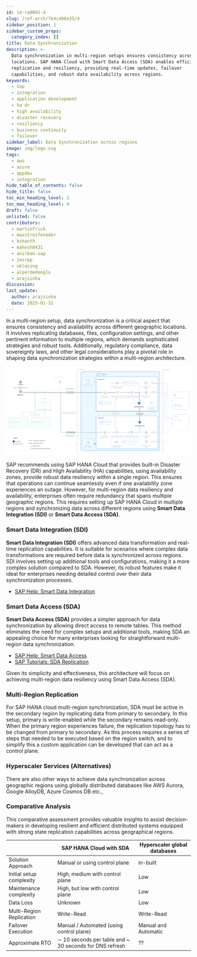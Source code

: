 ```yaml
---
id: id-ra0002-4
slug: /ref-arch/764c406e35/4
sidebar_position: 1
sidebar_custom_props:
  category_index: []
title: Data Synchronization
description: >-
  Data synchronization in multi-region setups ensures consistency across
  locations. SAP HANA Cloud with Smart Data Access (SDA) enables efficient data
  replication and resiliency, providing real-time updates, failover
  capabilities, and robust data availability across regions.
keywords:
  - sap
  - integration
  - application development
  - ha dr
  - high availability
  - disaster recovery
  - resiliency
  - business continuity
  - failover
sidebar_label: Data Synchronization across regions
image: img/logo.svg
tags:
  - aws
  - azure
  - appdev
  - integration
hide_table_of_contents: false
hide_title: false
toc_min_heading_level: 2
toc_max_heading_level: 4
draft: false
unlisted: false
contributors:
  - martinfrick
  - maxstreifeneder
  - kshanth
  - mahesh0431
  - anirban-sap
  - jmsrpp
  - uklasing
  - alperdedeoglu
  - arajsinha
discussion: 
last_update:
  author: arajsinha
  date: 2025-01-31
---
```



In a multi-region setup, data synchronization is a critical aspect that ensures consistency and availability across different geographic locations. It involves replicating databases, files, configuration settings, and other pertinent information to multiple regions, which demands sophisticated strategies and robust tools. Additionally, regulatory compliance, data sovereignty laws, and other legal considerations play a pivotal role in shaping data synchronization strategies within a multi-region architecture.

![SAP HANA Cloud](images/data-replication.svg?raw=true)

SAP recommends using SAP HANA Cloud that provides built-in Disaster Recovery (DR) and High Availability (HA) capabilities, using availability zones, provide robust data resiliency within a single region. This ensures that operations can continue seamlessly even if one availability zone experiences an outage. However, for multi-region data resiliency and availability, enterprises often require redundancy that spans multiple geographic regions. This requires setting up SAP HANA Cloud in multiple regions and synchronizing data across different regions using **Smart Data Integration (SDI)** or **Smart Data Access (SDA)**.

### Smart Data Integration (SDI)

**Smart Data Integration (SDI)** offers advanced data transformation and real-time replication capabilities. It is suitable for scenarios where complex data transformations are required before data is synchronized across regions. SDI involves setting up additional tools and configurations, making it a more complex solution compared to SDA. However, its robust features make it ideal for enterprises needing detailed control over their data synchronization processes.

- [SAP Help: Smart Data Integration](https://help.sap.com/docs/HANA_SMART_DATA_INTEGRATION/018757bb7f5c4700a8840976c8730f34/9de79dee4ddb40aa9c8004e9873a9ebb.html)

### Smart Data Access (SDA)

**Smart Data Access (SDA)** provides a simpler approach for data synchronization by allowing direct access to remote tables. This method eliminates the need for complex setups and additional tools, making SDA an appealing choice for many enterprises looking for straightforward multi-region data synchronization.

- [SAP Help: Smart Data Access](https://help.sap.com/docs/hana-cloud-database/sap-hana-cloud-sap-hana-database-data-access-guide/creating-remote-sources-smart-data-access)
- [SAP Tutorials: SDA Replication](https://developers.sap.com/tutorials/hana-cloud-mission-extend-09.html)

Given its simplicity and effectiveness, this architecture will focus on achieving multi-region data resiliency using Smart Data Access (SDA).

### Multi-Region Replication

For SAP HANA cloud multi-region synchronization, SDA must be active in the secondary region by replicating data from primary to secondary. In this setup, primary is write-enabled while the secondary remains read-only. When the primary region experiences failure, the replication topology has to be changed from primary to secondary. As this process requires a series of steps that needed to be executed based on the region switch, and to simplify this a custom application can be developed that can act as a control plane.

### Hyperscaler Services (Alternatives)

There are also other ways to achieve data synchronization across geographic regions using globally distributed databases like AWS Aurora, Google AlloyDB, Azure Cosmos DB etc.,

### Comparative Analysis
This comparative assessment provides valuable insights to assist decision-makers in developing resilient and efficient distributed systems equipped with strong state replication capabilities across geographical regions.

|                    | SAP HANA Cloud with SDA             | Hyperscaler global databases |
|--------------------|---------------------------------|-----------------------|
| Solution Approach| Manual or using control plane            | in-built       | 
| Initial setup complexity    | High, medium with control plane                     | Low                  | 
| Maintenance complexity | High, but low with control plane       | Low               |
| Data Loss | Unknown   | Low | 
| Multi-Region Replication       | Write-Read                     | Write-Read          | 
| Failover Execution     | Manual / Automated (using control plane)  | Manual and Automatic           | 
| Approximate RTO       | ∼ 10 seconds per table and ~ 30 seconds for DNS refresh  |  ??     | 

<!-- 
## Achieving Multi-Region Resiliency with SDA

**Smart Data Access (SDA)** offers a simpler approach for data synchronization across regions by allowing direct access to remote tables. This eliminates the need for complex setups and additional tools, making SDA an appealing choice for many.

### Steps to Achieve Multi-Region Data Resiliency Using SDA

1. **Initial Setup**
   - Establish a primary SAP HANA Cloud instance in your main region.
   - Set up a secondary SAP HANA Cloud instance in the target region for redundancy.

2. **Creating the Data Source**
   - Create a certificate for remote sources. **[SAP Help: Certificates Creation](https://help.sap.com/docs/hana-cloud-database/sap-hana-cloud-sap-hana-database-data-access-guide/import-certificates-for-ssl-connections-to-remote-sources)**
   - Create a Technical User. **[SAP Help: Technical User Creation for SDA](https://help.sap.com/docs/SAP_HANA_PLATFORM/b3ee5778bc2e4a089d3299b82ec762a7/1bd53b25a4e6446c8285f0f5e1af727c.html)**
   - Create the remote source. **[SAP Tutorials: Remote Table Replication - Step 1](https://developers.sap.com/tutorials/hana-cloud-mission-extend-09.html)**
   - Repeat these steps in the other region.

3. **Establish Replication**
   - In the secondary region, create virtual tables. **[SAP Tutorials: Remote Table Replication - Step 2](https://developers.sap.com/tutorials/hana-cloud-mission-extend-09.html)**
   - Create replica tables. **[SAP Tutorials: Remote Table Replication - Step 3](https://developers.sap.com/tutorials/hana-cloud-mission-extend-09.html)**
   - Create a remote table subscription to replicate data from the virtual table to the target table. **[SAP Tutorials: Remote Table Replication - Step 4](https://developers.sap.com/tutorials/hana-cloud-mission-extend-09.html)**
   - Activate the Remote Table Subscription. **[SAP Tutorials: Remote Table Replication - Step 5](https://developers.sap.com/tutorials/hana-cloud-mission-extend-09.html)**
   - This will replicate the data from primary region to the secondary region's tables.

4. **Region Switch on Failover to Secondary Region**

    When the primary region goes down, you need to make the secondary region SAP HANA Cloud database tables as normal tables by removing the subscription.
     - First, deactivate the replication. **[SAP Help: Suspend Remote Table Replication](https://help.sap.com/docs/hana-cloud-database/sap-hana-cloud-sap-hana-database-data-access-guide/suspend-remote-table-replication)**
     - Next, drop the subscription. **[SAP Help: Configure Remote Table Replication (Smart Data Access HANA Adapter)](https://help.sap.com/docs/hana-cloud-database/sap-hana-cloud-sap-hana-database-data-access-guide/configure-remote-table-replication-with-sda-hana-adapter)**

5. **Switch back from Secondary region to Primary region**
   
  If the primary region is back online, create the subscription again to replicate the data from the primary to the secondary region SAP HANA Cloud database.
 -->

<!-- ## Orchestration with Multi-Region Manager

These steps can be time-consuming and may need to be repeated for multiple tables. Continuous monitoring is also necessary to address any unexpected issues promptly.

To streamline this process, we developed an open-source project called **Multi-Region Manager**, which functions as a control plane to manage the SAP HANA Cloud synchronization, control the failover, and perform other functionalities. Learn more about it here: **[Multi-Region Manager for Orchestration](../RA0002/multi-region-manager)**. -->